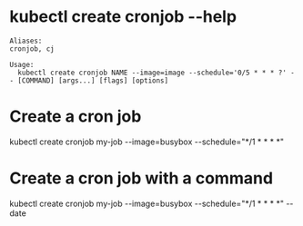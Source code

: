 # kubectl create cronjob --help

```
Aliases:
cronjob, cj

Usage:
  kubectl create cronjob NAME --image=image --schedule='0/5 * * * ?' -- [COMMAND] [args...] [flags] [options]
```

# Create a cron job
  kubectl create cronjob my-job --image=busybox --schedule="*/1 * * * *"
  
  # Create a cron job with a command
  kubectl create cronjob my-job --image=busybox --schedule="*/1 * * * *" -- date

